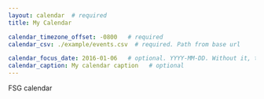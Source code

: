 ```yaml
---
layout: calendar  # required
title: My Calendar

calendar_timezone_offset: -0800   # required
calendar_csv: ./example/events.csv  # required. Path from base url

calendar_focus_date: 2016-01-06   # optional. YYYY-MM-DD. Without it, the default is today
calendar_caption: My calendar caption   # optional
---
```


FSG calendar
